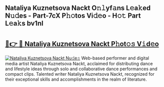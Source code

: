 ## Nataliya Kuznetsova Nackt O𝚗𝚕yf𝚊ns L𝚎a𝚔ed N𝚞𝚍es - Part-7cX P𝚑𝚘tos Vi𝚍𝚎o - H𝚘𝚝 Part L𝚎a𝚔s bv1nI

# <h2><a href="http://kf71qk6.oniu.top/?m=Nataliya+Kuznetsova+Nackt">🔗👉 🔴 Nataliya Kuznetsova Nackt P𝚑ot𝚘𝚜 V𝚒d𝚎o</a></h2>

[![Nataliya Kuznetsova Nackt Nu𝚍e𝚜](https://i.imgur.com/0qMVB7G.gif)](http://kf71qk6.oniu.top/?m=Nataliya+Kuznetsova+Nackt)
Web-based performer and digital media artist Nataliya Kuznetsova Nackt, acclaimed for distributing dance and lifestyle ideas through solo and collaborative dance performances and compact clips. Talented writer Nataliya Kuznetsova Nackt, recognized for their exceptional skills and accomplishments in the realm of literature.  
